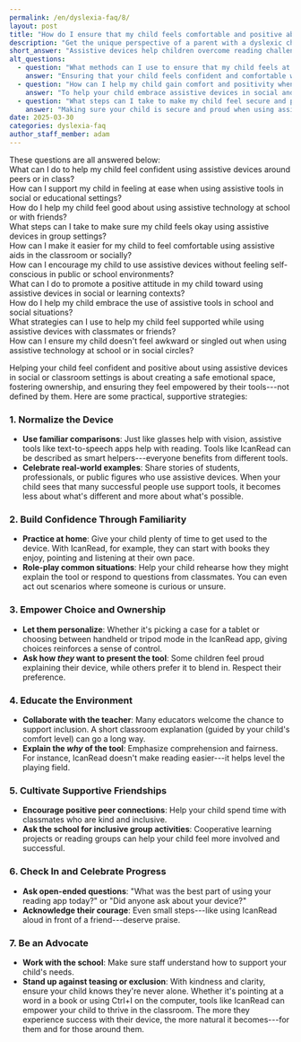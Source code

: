 ```yaml
---
permalink: /en/dyslexia-faq/8/
layout: post
title: "How do I ensure that my child feels comfortable and positive about using assistive devices in social or classroom settings?"
description: "Get the unique perspective of a parent with a dyslexic child. His answer is: Assistive devices help children overcome reading challenges, but it is essential that they..."
short_answer: "Assistive devices help children overcome reading challenges, but it is essential that they feel comfortable and positive when using these tools in social or classroom settings. A nurturing approach involves normalizing the device as simply another tool that supports learning, much like glasses aid vision. By drawing comparisons and sharing examples of successful individuals who use assistive technologies, parents can reduce any stigma and build a child's confidence. Regular practice at home allows children to familiarize themselves with the device, while role-playing common social scenarios prepares them for questions from peers. Allowing children to personalize their devices, such as choosing cases or display modes, reinforces their sense of ownership and control. Collaboration with educators to introduce and explain the device in class further fosters an inclusive environment. In addition, encouraging supportive friendships and group activities can enhance the child's social comfort. Parents should regularly check in to celebrate progress and address concerns, ensuring that the child understands the device levels the playing field rather than defining them. With the help of innovative reading aids like IcanRead, children can thrive academically and socially, building resilience and self-assurance as they learn to embrace their unique learning journey and achieve remarkable future success."
alt_questions:
  - question: "What methods can I use to ensure that my child feels at ease and positive about using assistive technology in social or classroom settings?"
    answer: "Ensuring that your child feels confident and comfortable when using assistive devices requires creating a supportive and empowering environment. Begin by normalizing the device by comparing it to everyday tools such as glasses that aid vision, and by sharing examples of individuals who successfully use such technology. Encourage your child to practice using the device at home with activities they enjoy, which helps build familiarity. Role-playing common social or classroom interactions prepares them for any questions from peers. Allow your child to personalize the device through options like choosing a case or adjusting settings, reinforcing their sense of control. Collaborate with teachers to introduce the device to classmates and explain its purpose, ensuring an inclusive atmosphere. Additionally, foster supportive friendships and encourage participation in group activities. Regularly check in to celebrate achievements and address concerns, emphasizing that the device is a tool to level the playing field rather than a label. Innovative aids like IcanRead further empower your child to succeed academically and socially."
  - question: "How can I help my child gain comfort and positivity when integrating assistive tools in school or social settings?"
    answer: "To help your child embrace assistive devices in social and classroom environments, it is important to foster a setting where these tools are viewed as beneficial aids rather than as labels. Start by normalizing the device with comparisons to everyday supports like glasses and share success stories of others who use assistive technology. Allow your child ample time to practice at home and use role-playing to prepare for questions from classmates. Empower your child by letting them customize their device through choices such as selecting cases or display options, which builds their sense of ownership. Work with educators to provide a clear explanation in class about the function and benefits of the device, thereby creating an inclusive learning environment. Moreover, encourage positive peer interactions through group activities and supportive friendships. Regular check-ins to celebrate progress and address concerns reinforce that the device levels the playing field and supports learning. With the support of advanced tools like IcanRead, your child can build both academic success and social confidence."
  - question: "What steps can I take to make my child feel secure and proud when using assistive devices in a classroom or social setting?"
    answer: "Making sure your child is secure and proud when using assistive devices in academic or social settings involves several proactive strategies. Begin by framing the device as a helpful tool similar to glasses that improve vision, which minimizes feelings of difference or stigma. Share real-life examples of people who have achieved success with assistive aids. Encourage your child to experiment with the device at home to build confidence and use role-playing to prepare for inquiries from peers. Allow them to personalize the device by choosing accessories or adjusting settings, thereby enhancing their sense of ownership. Coordinate with educators to explain the device's benefits to the class, which fosters an inclusive atmosphere. Additionally, promote supportive friendships and group activities to further build social confidence. Regular check-ins to celebrate small victories and address any concerns help reinforce that the device is a means to level the playing field rather than define the user. With the aid of innovative solutions like IcanRead, your child can enjoy a more positive and empowered learning experience."
date: 2025-03-30
categories: dyslexia-faq
author_staff_member: adam
---
```


<div class="paraphrases">
  <div class="paraphrases-content">
These questions are all answered below:  <br/>
What can I do to help my child feel confident using assistive devices around peers or in class? <br/> 
How can I support my child in feeling at ease when using assistive tools in social or educational settings?  <br/>
How do I help my child feel good about using assistive technology at school or with friends?  <br/>
What steps can I take to make sure my child feels okay using assistive devices in group settings? <br/> 
How can I make it easier for my child to feel comfortable using assistive aids in the classroom or socially?  <br/>
How can I encourage my child to use assistive devices without feeling self-conscious in public or school environments?  <br/>
What can I do to promote a positive attitude in my child toward using assistive devices in social or learning contexts?  <br/>
How do I help my child embrace the use of assistive tools in school and social situations?  <br/>
What strategies can I use to help my child feel supported while using assistive devices with classmates or friends?  <br/>
How can I ensure my child doesn't feel awkward or singled out when using assistive technology at school or in social circles?  
</div>
</div>


Helping your child feel confident and positive about using assistive devices in social or classroom settings is about creating a safe emotional space, fostering ownership, and ensuring they feel empowered by their tools---not defined by them. Here are some practical, supportive strategies:
### 1. Normalize the Device
- **Use familiar comparisons**: Just like glasses help with vision, assistive tools like text-to-speech apps help with reading. Tools like IcanRead can be described as smart helpers---everyone benefits from different tools.
- **Celebrate real-world examples**: Share stories of students, professionals, or public figures who use assistive devices. When your child sees that many successful people use support tools, it becomes less about what's different and more about what's possible.

### 2. Build Confidence Through Familiarity
- **Practice at home**: Give your child plenty of time to get used to the device. With IcanRead, for example, they can start with books they enjoy, pointing and listening at their own pace.
- **Role-play common situations**: Help your child rehearse how they might explain the tool or respond to questions from classmates. You can even act out scenarios where someone is curious or unsure.

### 3. Empower Choice and Ownership
- **Let them personalize**: Whether it's picking a case for a tablet or choosing between handheld or tripod mode in the IcanRead app, giving choices reinforces a sense of control.
- **Ask how *they* want to present the tool**: Some children feel proud explaining their device, while others prefer it to blend in. Respect their preference.

### 4. Educate the Environment
- **Collaborate with the teacher**: Many educators welcome the chance to support inclusion. A short classroom explanation (guided by your child's comfort level) can go a long way.
- **Explain the *why* of the tool**: Emphasize comprehension and fairness. For instance, IcanRead doesn't make reading easier---it helps level the playing field.

### 5. Cultivate Supportive Friendships
- **Encourage positive peer connections**: Help your child spend time with classmates who are kind and inclusive.
- **Ask the school for inclusive group activities**: Cooperative learning projects or reading groups can help your child feel more involved and successful.

### 6. Check In and Celebrate Progress
- **Ask open-ended questions**: "What was the best part of using your reading app today?" or "Did anyone ask about your device?"
- **Acknowledge their courage**: Even small steps---like using IcanRead aloud in front of a friend---deserve praise.

### 7. Be an Advocate
- **Work with the school**: Make sure staff understand how to support your child's needs.
- **Stand up against teasing or exclusion**: With kindness and clarity, ensure your child knows they're never alone.
Whether it's pointing at a word in a book or using Ctrl+I on the computer, tools like IcanRead can empower your child to thrive in the classroom. The more they experience success with their device, the more natural it becomes---for them and for those around them.
